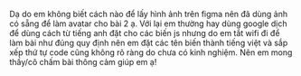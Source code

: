 Dạ do em không biết cách nào để lấy hình ảnh trên figma nên đã dùng ảnh có sẵng để làm avatar cho bài 2 ạ. Với lại em thường hay dùng google dịch để dùng cách từ tiếng anh đặt cho các biến js nhưng do em tắt wifi đi để làm bài như đúng quy định nên em đặt các tên biến thành tiếng việt và sắp xếp thứ tự code cũng không rõ ràng do chưa có kinh nghiệm. Nên em mong thầy/cô chấm bài thông cảm giúp em ạ!
